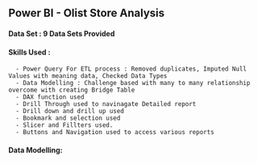## Power BI - Olist Store Analysis

#### Data Set : 9 Data Sets Provided
#### Skills Used : 
      - Power Query For ETL process : Removed duplicates, Imputed Null Values with meaning data, Checked Data Types
      - Data Modelling : Challenge based with many to many relationship overcome with creating Bridge Table
      - DAX function used
      - Drill Through used to navinagate Detailed report
      - Drill down and drill up used
      - Bookmark and selection used
      - Slicer and Fillters used.
      - Buttons and Navigation used to access various reports
#### Data Modelling:
